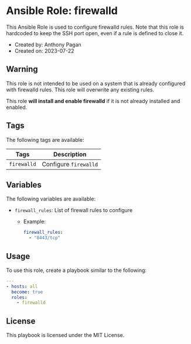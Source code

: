# Ansible Role: firewalld

This Ansible Role is used to configure firewalld rules. Note that this role
is hardcoded to keep the SSH port open, even if a rule is defined to close
it.

- Created by: Anthony Pagan
- Created on: 2023-07-22

## Warning

This role is not intended to be used on a system that is already configured
with firewalld rules. This role will overwrite any existing rules.

This role **will install and enable firewalld** if it is not already installed
and enabled.

## Tags

The following tags are available:

| Tags | Description |
|------|-------------|
| `firewalld` | Configure `firewalld` |

## Variables

The following variables are available:

- `firewall_rules`: List of firewall rules to configure
  - Example:

    ```yaml
    firewall_rules:
      - "8443/tcp"
    ```

## Usage

To use this role, create a playbook similar to the following:

```yaml
---
- hosts: all
  become: true
  roles:
    - firewalld
```

## License

This playbook is licensed under the MIT License.
